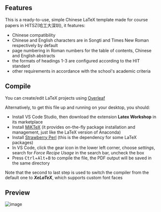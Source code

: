 ## Features
This is a ready-to-use, simple Chinese LaTeX template made for course papers in HITSZ(哈工大深圳), it features:
 - Chinese compatibility
 - Chinese and English characters are in Songti and Times New Roman respectively by default
 - page numbering in Roman numbers for the table of contents, Chinese and English abstracts
 - the formats of headings 1-3 are configured according to the HIT standard
 - other requirements in accordance with the school's academic criteria

## Compile
You can create/edit LaTeX projects using <a href="https://www.overleaf.com">Overleaf</a>

Alternatively, to get this file up and running on your desktop, you should:
 - Install VS Code Studio, then download the extension **Latex Workshop** in its marketplace
 - Install <a href="https://miktex.org/howto/install-miktex">MiKTeX</a> (it provides on-the-fly package installation and management, just like the LaTeX version of Anaconda)
 - Install <a href="https://strawberryperl.com/">Strawberry Perl</a> (this is the dependency for some LaTeX packages)
 - In VS Code, click the gear icon in the lower left corner, choose _settings_, search for _Force Recipe Usage_ in the search bar, uncheck the box
 - Press <kbd>Ctrl</kbd>+<kbd>Alt</kbd>+<kbd>B</kbd> to compile the file, the PDF output will be saved in the same directory

Note that the second to last step is used to switch the compiler from the default one to _**XeLaTeX**_, which supports custom font faces

## Preview
![image](https://github.com/user-attachments/assets/d41fc57d-b5af-4d45-8461-2bc23e28a851)
